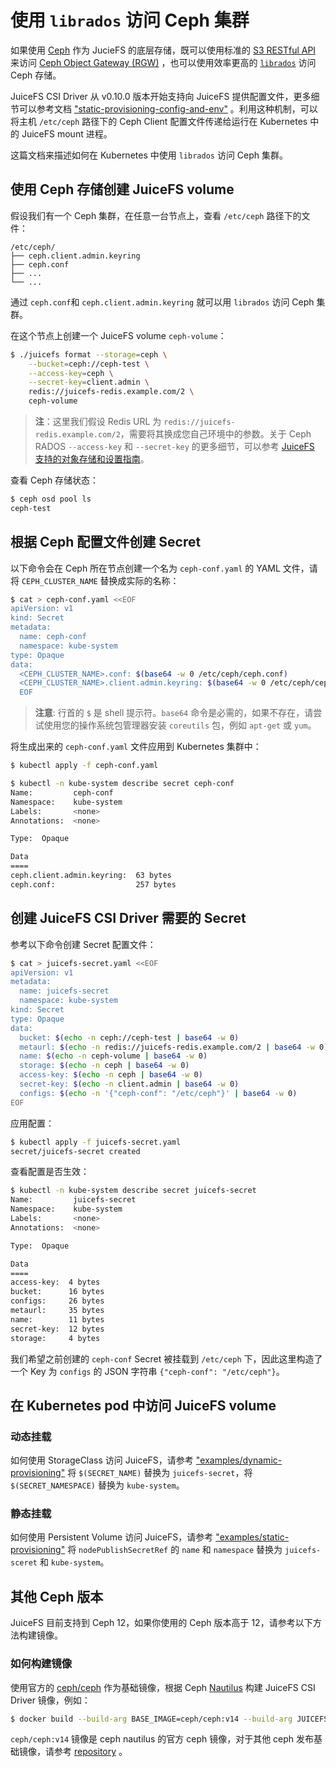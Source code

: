 # 使用 `librados` 访问 Ceph 集群      

如果使用 [Ceph](https://ceph.io/) 作为 JucieFS 的底层存储，既可以使用标准的  [S3 RESTful API](https://docs.ceph.com/en/latest/radosgw/s3/) 来访问 [Ceph Object Gateway (RGW)](https://docs.ceph.com/en/latest/radosgw/) ，也可以使用效率更高的  [`librados`](https://docs.ceph.com/en/latest/rados/api/librados/) 访问 Ceph 存储。

JuiceFS CSI Driver 从 v0.10.0 版本开始支持向 JuiceFS 提供配置文件，更多细节可以参考文档 ["static-provisioning-config-and-env"](examples/config-and-env.md) 。利用这种机制，可以将主机 `/etc/ceph` 路径下的 Ceph Client 配置文件传递给运行在 Kubernetes 中的 JuiceFS mount 进程。

这篇文档来描述如何在 Kubernetes 中使用 `librados` 访问 Ceph 集群。

## 使用 Ceph 存储创建 JuiceFS volume

假设我们有一个 Ceph 集群，在任意一台节点上，查看 `/etc/ceph` 路径下的文件：

```
/etc/ceph/
├── ceph.client.admin.keyring
├── ceph.conf
├── ...
└── ...
```

通过 `ceph.conf`和 `ceph.client.admin.keyring` 就可以用 `librados` 访问 Ceph 集群。

在这个节点上创建一个 JuiceFS volume `ceph-volume`：

```sh
$ ./juicefs format --storage=ceph \
    --bucket=ceph://ceph-test \
    --access-key=ceph \
    --secret-key=client.admin \
    redis://juicefs-redis.example.com/2 \
    ceph-volume
```

> **注**：这里我们假设 Redis URL 为 `redis://juicefs-redis.example.com/2`，需要将其换成您自己环境中的参数。关于 Ceph RADOS `--access-key` 和 `--secret-key` 的更多细节，可以参考 [JuiceFS 支持的对象存储和设置指南](https://juicefs.com/docs/zh/community/how_to_setup_object_storage#ceph-rados-)。

查看 Ceph 存储状态：

```sh
$ ceph osd pool ls
ceph-test
```

## 根据 Ceph 配置文件创建 Secret

以下命令会在 Ceph 所在节点创建一个名为 `ceph-conf.yaml` 的 YAML 文件，请将 `CEPH_CLUSTER_NAME` 替换成实际的名称：

```sh
$ cat > ceph-conf.yaml <<EOF
apiVersion: v1
kind: Secret
metadata:
  name: ceph-conf
  namespace: kube-system
type: Opaque
data:
  <CEPH_CLUSTER_NAME>.conf: $(base64 -w 0 /etc/ceph/ceph.conf)
  <CEPH_CLUSTER_NAME>.client.admin.keyring: $(base64 -w 0 /etc/ceph/ceph.client.admin.keyring)
  EOF
```

> **注意**: 行首的 `$` 是 shell 提示符。`base64` 命令是必需的，如果不存在，请尝试使用您的操作系统包管理器安装 `coreutils` 包，例如 `apt-get` 或 `yum`。

将生成出来的 `ceph-conf.yaml` 文件应用到 Kubernetes 集群中：

```bash
$ kubectl apply -f ceph-conf.yaml

$ kubectl -n kube-system describe secret ceph-conf
Name:         ceph-conf
Namespace:    kube-system
Labels:       <none>
Annotations:  <none>

Type:  Opaque

Data
====
ceph.client.admin.keyring:  63 bytes
ceph.conf:                  257 bytes
```

## 创建 JuiceFS CSI Driver 需要的 Secret

参考以下命令创建 Secret 配置文件：

```sh
$ cat > juicefs-secret.yaml <<EOF
apiVersion: v1
metadata:
  name: juicefs-secret
  namespace: kube-system
kind: Secret
type: Opaque
data:
  bucket: $(echo -n ceph://ceph-test | base64 -w 0)
  metaurl: $(echo -n redis://juicefs-redis.example.com/2 | base64 -w 0)
  name: $(echo -n ceph-volume | base64 -w 0)
  storage: $(echo -n ceph | base64 -w 0)
  access-key: $(echo -n ceph | base64 -w 0)
  secret-key: $(echo -n client.admin | base64 -w 0)
  configs: $(echo -n '{"ceph-conf": "/etc/ceph"}' | base64 -w 0)
EOF
```

应用配置：

```sh
$ kubectl apply -f juicefs-secret.yaml
secret/juicefs-secret created
```

查看配置是否生效：

```sh
$ kubectl -n kube-system describe secret juicefs-secret
Name:         juicefs-secret
Namespace:    kube-system
Labels:       <none>
Annotations:  <none>

Type:  Opaque

Data
====
access-key:  4 bytes
bucket:      16 bytes
configs:     26 bytes
metaurl:     35 bytes
name:        11 bytes
secret-key:  12 bytes
storage:     4 bytes
```

我们希望之前创建的 `ceph-conf` Secret 被挂载到 `/etc/ceph` 下，因此这里构造了一个 Key 为 `configs` 的 JSON 字符串 `{"ceph-conf": "/etc/ceph"}`。

## 在 Kubernetes pod 中访问 JuiceFS volume

### 动态挂载

如何使用 StorageClass 访问 JuiceFS，请参考 ["examples/dynamic-provisioning"](examples/dynamic-provisioning.md) 将 `$(SECRET_NAME)` 替换为 `juicefs-secret`，将 `$(SECRET_NAMESPACE)` 替换为 `kube-system`。

### 静态挂载

如何使用 Persistent Volume 访问 JuiceFS，请参考 ["examples/static-provisioning"](examples/static-provisioning.md) 将 `nodePublishSecretRef` 的 `name` 和 `namespace` 替换为 `juicefs-sceret` 和 `kube-system`。

## 其他 Ceph 版本

JuiceFS 目前支持到 Ceph 12，如果你使用的 Ceph 版本高于 12，请参考以下方法构建镜像。

### 如何构建镜像

使用官方的  [ceph/ceph](https://hub.docker.com/r/ceph/ceph) 作为基础镜像，根据 Ceph [Nautilus](https://docs.ceph.com/en/latest/releases/nautilus/) 构建 JuiceFS CSI Driver 镜像，例如：

```bash
$ docker build --build-arg BASE_IMAGE=ceph/ceph:v14 --build-arg JUICEFS_REPO_TAG=v0.16.2 -f ceph.Dockerfile -t juicefs-csi-driver:ceph-nautilus .
```

`ceph/ceph:v14` 镜像是 ceph nautilus 的官方 ceph 镜像，对于其他 ceph 发布基础镜像，请参考 [repository](https://hub.docker.com/r/ceph/ceph) 。

